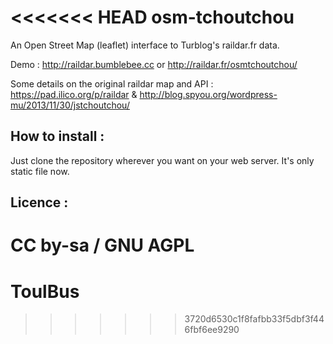 <<<<<<< HEAD
osm-tchoutchou
==============

An Open Street Map (leaflet) interface to Turblog's raildar.fr data.

Demo : http://raildar.bumblebee.cc or http://raildar.fr/osmtchoutchou/

Some details on the original raildar map and API : https://pad.ilico.org/p/raildar  & http://blog.spyou.org/wordpress-mu/2013/11/30/jstchoutchou/


How to install :
----------------
Just clone the repository wherever you want on your web server. It's only static file now.


Licence :
---------
CC by-sa / GNU AGPL
=======
# ToulBus
>>>>>>> 3720d6530c1f8fafbb33f5dbf3f446fbf6ee9290
